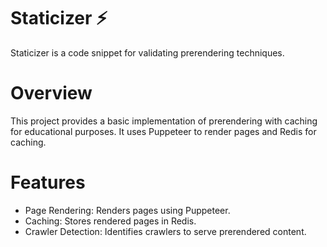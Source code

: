 # Staticizer ⚡
Staticizer is a code snippet for validating prerendering techniques.

# Overview
This project provides a basic implementation of prerendering with caching for educational purposes. It uses Puppeteer to render pages and Redis for caching.

# Features
- Page Rendering: Renders pages using Puppeteer.
- Caching: Stores rendered pages in Redis.
- Crawler Detection: Identifies crawlers to serve prerendered content.
